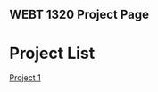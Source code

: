 ## WEBT 1320 Project Page

<h1>Project List</h1>

<a href="project1/index.html" target="_blank">Project 1</a>



